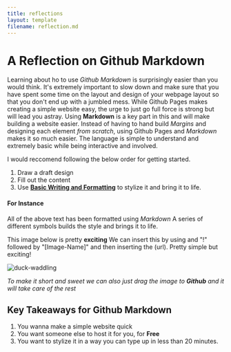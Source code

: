 ```yaml
---
title: reflections
layout: template
filename: reflection.md
--- 
```



# A Reflection on Github Markdown

Learning about ho to use *Github Markdown* is surprisingly easier than you would think.
It's extremely important to slow down and make sure that you have spent some time on the layout and design of your webpage layout so that you don't end up with a jumbled mess.
While Github Pages makes creating a simple website easy, the urge to just go full force is strong but will lead you astray. Using **Markdown** is a key part in this and will make building a website easier. Instead of having to hand build *Margins* and designing each element *from scratch*, using Github Pages and *Markdown* makes it so much easier. The language is simple to understand and extremely basic while being interactive and involved.

I would reccomend following the below order for getting started.
1. Draw a draft design
2. Fill out the content
3. Use [**Basic Writing and Formatting**](https://docs.github.com/en/get-started/writing-on-github/getting-started-with-writing-and-formatting-on-github/basic-writing-and-formatting-syntax#styling-text) to stylize it and bring it to life. 


#### For Instance
All of the above text has been formatted using *Markdown*
A series of different symbols builds the style and brings it to life.


This image below is pretty **exciting** 
We can insert this by using and "!" followed by "[Image-Name]" and then inserting the (url).
Pretty simple but exciting!

![duck-waddling](https://user-images.githubusercontent.com/21025934/192434708-dd8e3c94-07cd-4a80-8a7c-830c3a5284e1.gif)

*To make it short and sweet we can also just drag the image to **Github** and it will take care of the rest*

## Key Takeaways for Github Markdown
1. You wanna make a simple website quick
2. You want someone else to host it for you, for **Free**
3. You want to stylize it in a way you can type up in less than 20 minutes.

